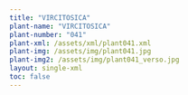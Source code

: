 ```yaml
---
title: "VIRCITOSICA"
plant-name: "VIRCITOSICA"
plant-number: "041"
plant-xml: /assets/xml/plant041.xml
plant-img: /assets/img/plant041.jpg
plant-img2: /assets/img/plant041_verso.jpg
layout: single-xml
toc: false
---
```

